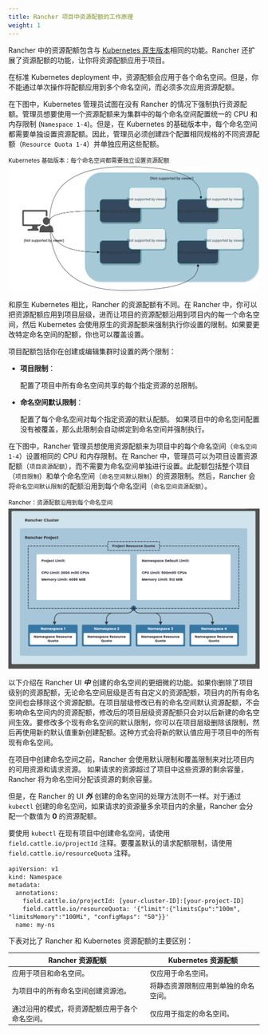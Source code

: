 ```yaml
---
title: Rancher 项目中资源配额的工作原理
weight: 1
---
```


Rancher 中的资源配额包含与 [Kubernetes 原生版本](https://kubernetes.io/docs/concepts/policy/resource-quotas/)相同的功能。Rancher 还扩展了资源配额的功能，让你将资源配额应用于项目。

在标准 Kubernetes deployment 中，资源配额会应用于各个命名空间。但是，你不能通过单次操作将配额应用到多个命名空间，而必须多次应用资源配额。

在下图中，Kubernetes 管理员试图在没有 Rancher 的情况下强制执行资源配额。管理员想要使用一个资源配额来为集群中的每个命名空间配置统一的 CPU 和内存限制 (`Namespace 1-4`)。但是，在 Kubernetes 的基础版本中，每个命名空间都需要单独设置资源配额。因此，管理员必须创建四个配置相同规格的不同资源配额（`Resource Quota 1-4`）并单独应用这些配额。

<sup>Kubernetes 基础版本：每个命名空间都需要独立设置资源配额</sup>
![原生 Kubernetes 资源配额实现](/img/kubernetes-resource-quota.svg)

和原生 Kubernetes 相比，Rancher 的资源配额有不同。在 Rancher 中，你可以把资源配额应用到项目层级，进而让项目的资源配额沿用到项目内的每一个命名空间，然后 Kubernetes 会使用原生的资源配额来强制执行你设置的限制。如果要更改特定命名空间的配额，你也可以覆盖设置。

项目配额包括你在创建或编辑集群时设置的两个限制：
<a id="project-limits"></a>

- **项目限制**：

   配置了项目中所有命名空间共享的每个指定资源的总限制。

- **命名空间默认限制**：

   配置了每个命名空间对每个指定资源的默认配额。
   如果项目中的命名空间配置没有被覆盖，那么此限制会自动绑定到命名空间并强制执行。


在下图中，Rancher 管理员想使用资源配额来为项目中的每个命名空间（`命名空间 1-4`）设置相同的 CPU 和内存限制。在 Rancher 中，管理员可以为项目设置资源配额（`项目资源配额`），而不需要为命名空间单独进行设置。此配额包括整个项目（`项目限制`）和单个命名空间（`命名空间默认限制`）的资源限制。然后，Rancher 会将`命名空间默认限制`的配额沿用到每个命名空间（`命名空间资源配额`）。

<sup>Rancher：资源配额沿用到每个命名空间</sup>
![Rancher 资源配额实现](/img/rancher-resource-quota.png)

以下介绍在 Rancher UI **_中_** 创建的命名空间的更细微的功能。如果你删除了项目级别的资源配额，无论命名空间层级是否有自定义的资源配额，项目内的所有命名空间也会移除这个资源配额。在项目层级修改已有的命名空间默认资源配额，不会影响命名空间内的资源配额，修改后的项目层级资源配额只会对以后新建的命名空间生效。要修改多个现有命名空间的默认限制，你可以在项目层级删除该限制，然后再使用新的默认值重新创建配额。这种方式会将新的默认值应用于项目中的所有现有命名空间。

在项目中创建命名空间之前，Rancher 会使用默认限制和覆盖限制来对比项目内的可用资源和请求资源。
如果请求的资源超过了项目中这些资源的剩余容量，Rancher 将为命名空间分配该资源的剩余容量。

但是，在 Rancher 的 UI **_外_** 创建的命名空间的处理方法则不一样。对于通过 `kubectl` 创建的命名空间，如果请求的资源量多余项目内的余量，Rancher 会分配一个数值为 **0** 的资源配额。

要使用 `kubectl` 在现有项目中创建命名空间，请使用 `field.cattle.io/projectId` 注释。要覆盖默认的请求配额限制，请使用 `field.cattle.io/resourceQuota` 注释。
```
apiVersion: v1
kind: Namespace
metadata:
  annotations:
    field.cattle.io/projectId: [your-cluster-ID]:[your-project-ID]
    field.cattle.io/resourceQuota: '{"limit":{"limitsCpu":"100m", "limitsMemory":"100Mi", "configMaps": "50"}}'
  name: my-ns
```

下表对比了 Rancher 和 Kubernetes 资源配额的主要区别：

| Rancher 资源配额 | Kubernetes 资源配额 |
| ---------------------------------------------------------- | -------------------------------------------------------- |
| 应用于项目和命名空间。 | 仅应用于命名空间。 |
| 为项目中的所有命名空间创建资源池。 | 将静态资源限制应用到单独的命名空间。 |
| 通过沿用的模式，将资源配额应用于各个命名空间。 | 仅应用于指定的命名空间。 |
